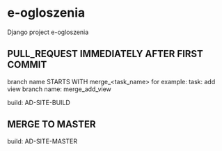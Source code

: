 # e-ogloszenia
Django project e-ogloszenia

## PULL_REQUEST IMMEDIATELY AFTER FIRST COMMIT
branch name STARTS WITH merge_<task_name> for example:
task: add view
branch name: merge_add_view

build: AD-SITE-BUILD

## MERGE TO MASTER

build: AD-SITE-MASTER
